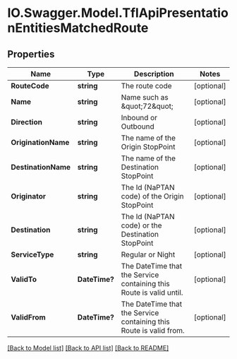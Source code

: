 # IO.Swagger.Model.TflApiPresentationEntitiesMatchedRoute
## Properties

Name | Type | Description | Notes
------------ | ------------- | ------------- | -------------
**RouteCode** | **string** | The route code | [optional] 
**Name** | **string** | Name such as \&quot;72\&quot; | [optional] 
**Direction** | **string** | Inbound or Outbound | [optional] 
**OriginationName** | **string** | The name of the Origin StopPoint | [optional] 
**DestinationName** | **string** | The name of the Destination StopPoint | [optional] 
**Originator** | **string** | The Id (NaPTAN code) of the Origin StopPoint | [optional] 
**Destination** | **string** | The Id (NaPTAN code) or the Destination StopPoint | [optional] 
**ServiceType** | **string** | Regular or Night | [optional] 
**ValidTo** | **DateTime?** | The DateTime that the Service containing this Route is valid until. | [optional] 
**ValidFrom** | **DateTime?** | The DateTime that the Service containing this Route is valid from. | [optional] 

[[Back to Model list]](../README.md#documentation-for-models) [[Back to API list]](../README.md#documentation-for-api-endpoints) [[Back to README]](../README.md)

